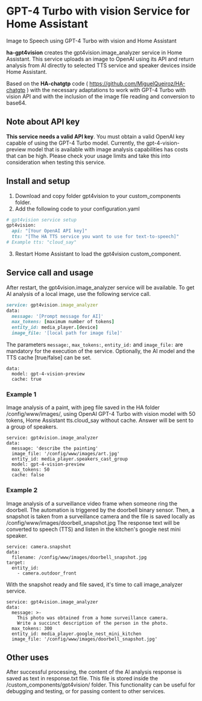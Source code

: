 # GPT-4 Turbo with vision Service for Home Assistant
Image to Speech using GPT-4 Turbo with vision and Home Assistant

**ha-gpt4vision** creates the gpt4vision.image_analyzer service in Home Assistant.
This service uploads an image to OpenAI using its API and return analysis from AI directly to selected TTS service and speaker devices inside Home Assistant.

Based on the **HA-chatgtp** code ( https://github.com/MiguelQueiroz/HA-chatgtp ) with the necessary adaptations to work with GPT-4 Turbo with vision API and with the inclusion of the image file reading and conversion to base64.

## Note about API key
**This service needs a valid API key**. You must obtain a valid OpenAI key capable of using the GPT-4 Turbo model.
Currently, the gpt-4-vision-preview model that is available with image analysis capabilities has costs that can be high. Please check your usage limits and take this into consideration when testing this service.

## Install and setup
1. Download and copy folder gpt4vision to your custom_components folder.
2. Add the following code to your configuration.yaml 
```ruby
# gpt4vision service setup
gpt4vision:
  api: "[Your OpenAI API key]"
  tts: "[The HA TTS service you want to use for text-to-speech]"
# Example tts: "cloud_say"
```
3. Restart Home Assistant to load the gpt4vision custom_component.

## Service call and usage
After restart, the gpt4vision.image_analyzer service will be available.
To get AI analysis of a local image, use the following service call.

```ruby
service: gpt4vision.image_analyzer
data:
  message: '[Prompt message for AI]'
  max_tokens: [maximum number of tokens]
  entity_id: media_player.[device]
  image_file: '[local path for image file]'
```
The parameters ```message:```, ```max_tokens:```, ```entity_id:``` and ```image_file:``` are mandatory for the execution of the service.
Optionally, the AI model and the TTS cache [true/false] can be set.
```
data:
  model: gpt-4-vision-preview
  cache: true
```

### Example 1
Image analysis of a paint, with jpeg file saved in the HA folder /config/www/images/, using OpenAI GPT-4 Turbo with vision model with 50 tokens, Home Assistant tts.cloud_say without cache. Answer will be sent to a group of speakers.
```
service: gpt4vision.image_analyzer
data:
  message: 'describe the painting'
  image_file: '/config/www/images/art.jpg'
  entity_id: media_player.speakers_cast_group
  model: gpt-4-vision-preview
  max_tokens: 50
  cache: false  
```
### Example 2
Image analysis of a surveillance video frame when someone ring the doorbell.
The automation is triggered by the doorbell binary sensor. Then, a snapshot is taken from a surveillance camera and the file is saved locally as /config/www/images/doorbell_snapshot.jpg
The response text will be converted to speech (TTS) and listen in the kitchen's google nest mini speaker.
```
service: camera.snapshot
data:
  filename: /config/www/images/doorbell_snapshot.jpg
target:
  entity_id:
    - camera.outdoor_front
```
With the snapshot ready and file saved, it's time to call image_analyzer service.
```
service: gpt4vision.image_analyzer
data:
  message: >-
    This photo was obtained from a home surveillance camera.
    Write a succinct description of the person in the photo.
  max_tokens: 300
  entity_id: media_player.google_nest_mini_kitchen
  image_file: '/config/www/images/doorbell_snapshot.jpg'
```

## Other uses
After successful processing, the content of the AI ​​analysis response is saved as text in response.txt file. This file is stored inside the /custom_components/gpt4vision/ folder.
This functionality can be useful for debugging and testing, or for passing content to other services.
